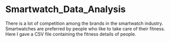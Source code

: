 # Smartwatch_Data_Analysis
There is a lot of competition among the brands in the smartwatch industry. Smartwatches are preferred by people who like to take care of their fitness. Here I gave a CSV file containing the fitness details of people.
